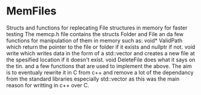 # MemFiles
Structs and functions for replecating File structures in memory for faster testing
The memcp.h file contains the structs Folder and File an da few functions for manipulation of them in memory such as:
void* ValidPath which return the pointer to the file or folder if it exists and nullptr if not.
void write which writes data in the form of a std::vector<char> and creates a new file at the spesified location if it doesn't exist.
void DeleteFile does what it says on the tin.
and a few functions that are used to implement the above.
The aim is to eventualy rewrite it in C from c++ and remove a lot of the dependancy from the standard libraries especially std::vector as this was the main reason for writting in c++ over C.

